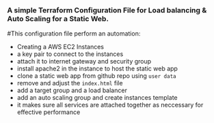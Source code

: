 ### A simple Terraform Configuration File for Load balancing & Auto Scaling for a Static Web.

#This configuration file perform an automation:
- Creating a AWS EC2 Instances
- a key pair to connect to the instances
- attach it to internet gateway and security group
- install apache2 in the instance to host the static web app
- clone a static web app from github repo using `user data`
- remove and adjust the `index.html` file
- add a target group and a load balancer
- add an auto scaling group and create instances template
- it makes sure all services are attached together as neccessary for effective performance


